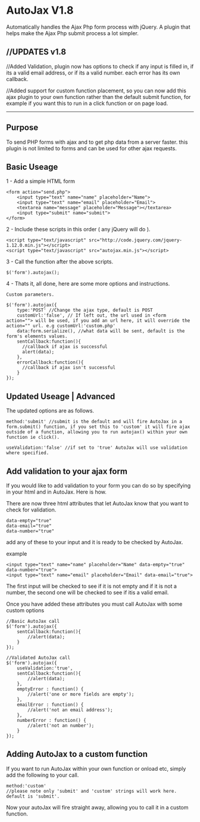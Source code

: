 # AutoJax V1.8
Automatically handles the Ajax Php form process with jQuery.
A plugin that helps make the Ajax Php submit process a lot simpler.

//UPDATES v1.8
---------

//Added Validation, plugin now has options to check if any input is filled in, if its a valid email address, or if its a valid number. each error has its own callback. 

//Added support for custom function placement, so you can now add this ajax plugin to your own function rather than the default submit function, for example if you want this to run in a click function or on page load.

-------------------

Purpose
-------

To send PHP forms with ajax and to get php data from a server faster.
this plugin is not limited to forms and can be used for other ajax requests.

Basic Useage
------------

1 - Add a simple HTML form

	<form action="send.php">
		<input type="text" name="name" placeholder="Name">
		<input type="text" name="email" placeholder="Email">
		<textarea name="message" placeholder="Message"></textarea>
		<input type="submit" name="submit">
	</form>

2 - Include these scripts in this order ( any jQuery will do ).

	<script type="text/javascript" src="http://code.jquery.com/jquery-1.12.0.min.js"></script> 
	<script type="text/javascript" src="autojax.min.js"></script> 

3 - Call the function after the above scripts.

	$('form').autojax();

4 - Thats it, all done, here are some more options and instructions.

	Custom parameters.

	$('form').autojax({
		type:'POST' //Change the ajax type, default is POST
		customUrl:'false', // If left out, the url used in <form action=""> will be used, if you add an url here, it will override the action="" url. e.g customUrl:'custom.php'
		data:form.serialize(), //what data will be sent, default is the form's elements values.
		sentCallback:function(){
		  //callback if ajax is successful
		  alert(data);
		},
		errorCallback:function(){
		  //callback if ajax isn't successful
		}
	});

 
Updated Useage | Advanced
-------------------------

The updated options are as follows.

	method:'submit' //submit is the default and will fire AutoJax in a form.submit() function, if you set this to 'custom' it will fire ajax outside of a function, allowing you to run autojax() within your own function ie click().
	
	useValidation:'false' //if set to 'true' AutoJax will use validation where specified.


Add validation to your ajax form
--------------------------------

If you would like to add validation to your form you can do so by specifying in your html and in AutoJax. Here is how.

There are now three html attributes that let AutoJax know that you want to check for validation.

	data-empty="true"
	data-email="true"
	data-number="true"

add any of these to your input and it is ready to be checked by AutoJax.

example

	<input type="text" name="name" placeholder="Name" data-empty="true" data-number="true">
	<input type="text" name="email" placeholder="Email" data-email="true">

The first input will be checked to see if it is not empty and if it is not a number, the second one will be checked to see if itis a valid email.

Once you have added these attributes you must call AutoJax with some custom options

	//Basic AutoJax call
	$('form').autojax({
		sentCallback:function(){
			//alert(data);
		}
	});
	
	//Validated AutoJax call
	$('form').autojax({
		useValidation:'true',
		sentCallback:function(){
			//alert(data);
		},
		emptyError : function() {
			//alert('one or more fields are empty');
		},
		emailError : function() {
			//alert('not an email address');
		},
		numberError : function() {
			//alert('not an number');
		}
	});


Adding AutoJax to a custom function
-----------------------------------

If you want to run AutoJax within your own function or onload etc, simply add the following to your call.

	method:'custom'
	//please note only 'submit' and 'custom' strings will work here. default is 'submit'.

Now your autoJax will fire straight away, allowing you to call it in a custom function.


